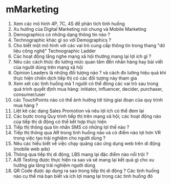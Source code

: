 # mMarketing

1. Xem các mô hình 4P, 7C, 4S để phân tích tình huống  
2. Xu hướng của Digital Marketing nói chung và Mobile Marketing   
3. Demographics có những dạng thông tin nào ?  
4. Technographic khác gì so với Demographics ?  
5. Cho biết một mô hình với các vai trò cung cấp thông tin trong thang "dữ liệu công nghệ" Technographic Ladder
6. Các hoạt động lắng nghe mạng xã hội thường mang lại lợi ích gì ?  
7. Nêu các cách thức đo lường mức quan tâm đến nhãn hàng hay bài viết của người dùng trên mạng xã hội  
8. Opinion Leaders là những đối tượng nào ? và cách đo lường hiệu quả khi thực hiện chiến dịch tiếp thị có các đối tượng này tham gia   
9. Xem xét các tình huống mà 1 người có thể đóng các vai trò sau trong quá trình quyết định mua hàng: initiator, influencer, decider, purchaser, consumer/user  
10. các TouchPoints nào có thể ảnh hưởng tới từng giai đoạn của quy trình mua hàng ?  
11. Liệt kê các dạng Sales Promotion và nêu lợi ích có thể đem lại   
12. Các bước trong Quy trình tiếp thị trên mạng xã hội; các hoạt động nào của tiếp thị di động có thể kết hợp thực hiện  
13. Tiếp thị thông qua tin nhắn SMS có những lợi thế nào ?  
14. Tiếp thị thông qua AR trong tình huống nào và có điểm nào lợi hơn VR trong việc tạo trải nghiệm cho người dùng ?   
15. Nêu các hiểu biết về việc chạy quảng cáo ứng dụng web trên di động (mobile web ads)   
16. Thông qua tiếp thị di động, LBS mang lại đặc điểm nào nổi trội ?  
17. A/B Testing được thực hiện ra sao và sẽ mang lại kết quả gì cho xu hướng gia tăng trải nghiệm người dùng   
18. QR Code được áp dụng ra sao trong tiếp thị di động ? Các tình huống nào cụ thể mà bạn biết và ích lợi mang lại trong các tình huống đó   
